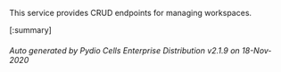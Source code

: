 






This service provides CRUD endpoints for managing workspaces.

[:summary]

###### Auto generated by Pydio Cells Enterprise Distribution v2.1.9 on 18-Nov-2020
